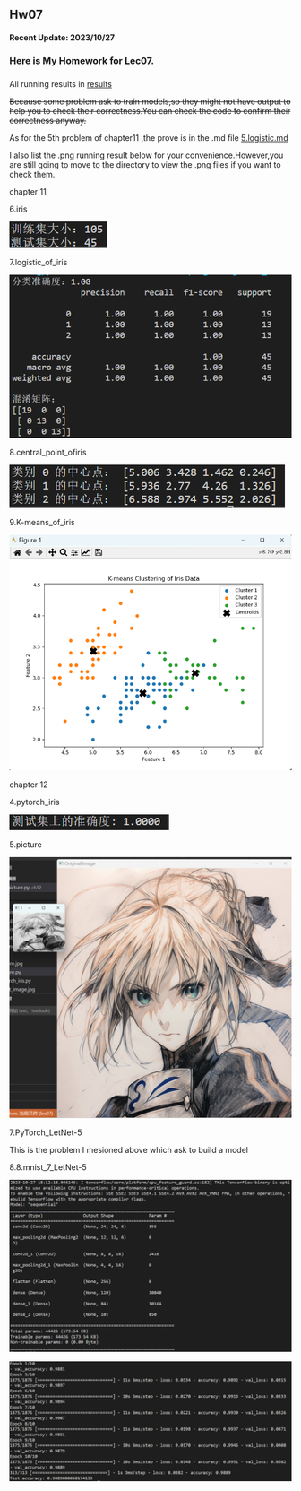 ## Hw07

#### Recent Update: 2023/10/27

### Here is My Homework for Lec07.

### 
All running results in [results](https://github.com/kevinyao0901/Introduction-to-Data-Science-and-Engineering/tree/main/machine_learning/results)

~~Because some problem ask to train models,so they might not have output to help you to check their correctness.You can check the code to confirm their correctness anyway.~~

As for the 5th problem of chapter11 ,the prove is in the .md file [5.logistic.md](https://github.com/kevinyao0901/Introduction-to-Data-Science-and-Engineering/blob/main/machine_learning/ch11/5.logistic.md)

I also list the .png running result below for your convenience.However,you are still going to move to the directory to view the .png files if you want to check them.

chapter 11

6.iris

![error](https://github.com/kevinyao0901/Introduction-to-Data-Science-and-Engineering/blob/main/machine_learning/results/%E5%B1%8F%E5%B9%95%E6%88%AA%E5%9B%BE%202023-10-27%20171624.png)

7.logistic_of_iris

![error](https://github.com/kevinyao0901/Introduction-to-Data-Science-and-Engineering/blob/main/machine_learning/results/%E5%B1%8F%E5%B9%95%E6%88%AA%E5%9B%BE%202023-10-27%20171634.png)

8.central_point_ofiris

![error](https://github.com/kevinyao0901/Introduction-to-Data-Science-and-Engineering/blob/main/machine_learning/results/%E5%B1%8F%E5%B9%95%E6%88%AA%E5%9B%BE%202023-10-27%20171910.png)

9.K-means_of_iris

![error](https://github.com/kevinyao0901/Introduction-to-Data-Science-and-Engineering/blob/main/machine_learning/results/%E5%B1%8F%E5%B9%95%E6%88%AA%E5%9B%BE%202023-10-27%20172052.png)

chapter 12

4.pytorch_iris

![error](https://github.com/kevinyao0901/Introduction-to-Data-Science-and-Engineering/blob/main/machine_learning/results/%E5%B1%8F%E5%B9%95%E6%88%AA%E5%9B%BE%202023-10-27%20173127.png)

5.picture

![error](https://github.com/kevinyao0901/Introduction-to-Data-Science-and-Engineering/blob/main/machine_learning/results/%E5%B1%8F%E5%B9%95%E6%88%AA%E5%9B%BE%202023-10-27%20174841.png)

7.PyTorch_LetNet-5

This is the problem I mesioned above which ask to build a model

8.8.mnist_7_LetNet-5

![error](https://github.com/kevinyao0901/Introduction-to-Data-Science-and-Engineering/blob/main/machine_learning/results/%E5%B1%8F%E5%B9%95%E6%88%AA%E5%9B%BE%202023-10-27%20181444.png)

![error](https://github.com/kevinyao0901/Introduction-to-Data-Science-and-Engineering/blob/main/machine_learning/results/%E5%B1%8F%E5%B9%95%E6%88%AA%E5%9B%BE%202023-10-27%20181515.png)
